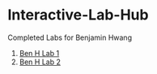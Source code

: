 # Interactive-Lab-Hub

Completed Labs for Benjamin Hwang

1. [Ben H Lab 1](https://github.com/bhwan1118/IDD-Fa18-Lab1/blob/master/README.md)
2. [Ben H Lab 2](https://github.com/bhwan1118/IDD-Fa18-Lab2/blob/master/README.md)

